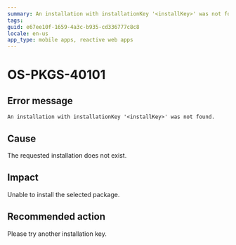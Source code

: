 ```yaml
---
summary: An installation with installationKey '<installKey>' was not found.
tags:
guid: e67ee10f-1659-4a3c-b935-cd336777c8c8
locale: en-us
app_type: mobile apps, reactive web apps
---
```


# OS-PKGS-40101

## Error message

`An installation with installationKey '<installKey>' was not found.`

## Cause

The requested installation does not exist.

## Impact

Unable to install the selected package.

## Recommended action

Please try another installation key.
